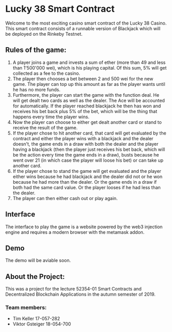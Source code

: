 # Lucky 38 Smart Contract

Welcome to the most exciting casino smart contract of the Lucky 38 Casino.
This smart contract consists of a runnable version of Blackjack which will be deployed on the Rinkeby Testnet.

## Rules of the game:

1. A player joins a game and invests a sum of ether (more than 49 and less than 1'500'000 wei), which is his playing capital. Of this sum, 5% will get collected as a fee to the casino.
2. The player then chooses a bet between 2 and 500 wei for the new game. The player can top up this amount as far as the player wants until he has no more funds.
3. Furthermore, the player can start the game with the function deal. He will get dealt two cards as well as the dealer. The Ace will be accounted for automatically. If the player reached blackjack he then has won and receives his bet back plus 5% of the bet, which will be the thing that happens every time the player wins.
4. Now the player can choose to either get dealt another card or stand to receive the result of the game.
5. If the player chose to hit another card, that card will get evaluated by the contract and either the player wins with a blackjack and the dealer doesn't, the game ends in a draw with both the dealer and the player having a blackjack (then the player just receives his bet back, which will be the action every time the game ends in a draw), busts because he went over 21 (in which case the player will loose his bet) or can take up another card.
6. If the player chose to stand the game will get evaluated and the player either wins because he had blackjack and the dealer did not or he won because he had more than the dealer. Or the game ends in a draw if both had the same card value. Or the player looses if he had less than the dealer.
7. The player can then either cash out or play again.

## Interface
The interface to play the game is a website powered by the web3 injection engine and requires a modern browser with the metamask addon.

## Demo
The demo will be aviable soon.

## About the Project:
This was a project for the lecture 52354-01 Smart Contracts and Decentralized Blockchain Applications in the autumn semester of 2019.

### Team members:
  * Tim Keller 17-057-282
  * Viktor Gsteiger 18-054-700
